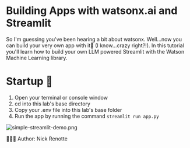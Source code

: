 # Building  Apps with watsonx.ai and Streamlit
So I'm guessing you've been hearing a bit about watsonx. Well...now you can build your very own app with it🙌 (I know...crazy right?!). In this tutorial you'll learn how to build your own LLM powered Streamlit with the Watson Machine Learning library.  

# Startup 🚀
1. Open your terminal or console window
2. cd into this lab's base directory
3. Copy your .env file into this lab's base folder
4. Run the app by running the command `streamlit run app.py`

![simple-streamlit-demo.png](https://media.github.ibm.com/user/446934/files/0043c43b-3866-489b-92ac-b14b50afb9c3)

👨🏾‍💻 Author: Nick Renotte
